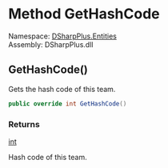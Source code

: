 # Method GetHashCode

Namespace: [DSharpPlus.Entities](DSharpPlus.Entities.md)  
Assembly: DSharpPlus.dll

## <a id="DSharpPlus_Entities_DiscordTeam_GetHashCode"></a>GetHashCode\(\)

Gets the hash code of this team.

```csharp
public override int GetHashCode()
```

### Returns

[int](https://learn.microsoft.com/dotnet/api/system.int32)

Hash code of this team.


